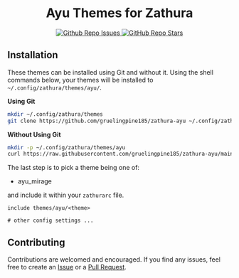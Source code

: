 <div align="center">
  <h1>Ayu Themes for Zathura</h1>
  <a href="https://github.com/gruelingpine185/zathura-ayu/issues">
    <img alt="Github Repo Issues" src="https://img.shields.io/github/issues/gruelingpine185/zathura-ayu?style=for-the-badge&labelColor=1F2430&color=FFAD66">
  </a>
  <a href="https://github.com/gruelingpine185/zathura-ayu/stargazers">
    <img alt="GitHub Repo Stars" src="https://img.shields.io/github/stars/gruelingpine185/zathura-ayu?style=for-the-badge&labelColor=1F2430&color=FFCC66">
  </a>
</div>

## Installation

These themes can be installed using Git and without it. Using the shell commands below, your themes will be installed to `~/.config/zathura/themes/ayu/`.

__Using Git__

```sh
mkdir ~/.config/zathura/themes
git clone https://github.com/gruelingpine185/zathura-ayu ~/.config/zathura/themes/ayu
```

__Without Using Git__

```sh
mkdir -p ~/.config/zathura/themes/ayu
curl https://raw.githubusercontent.com/gruelingpine185/zathura-ayu/main/{ayu_mirage} -o "${HOME}/.config/zathura/themes/ayu/#1"
```

The last step is to pick a theme being one of:  

- ayu_mirage

and include it within your `zathurarc` file.

```zathurarc
include themes/ayu/<theme>

# other config settings ...
```

## Contributing

Contributions are welcomed and encouraged. If you find any issues, feel free to create an [Issue](https://github.com/gruelingpine185/zathura-ayu/issues) or a [Pull Request](https://github.com/gruelingpine185/zathura-ayu/pulls).
